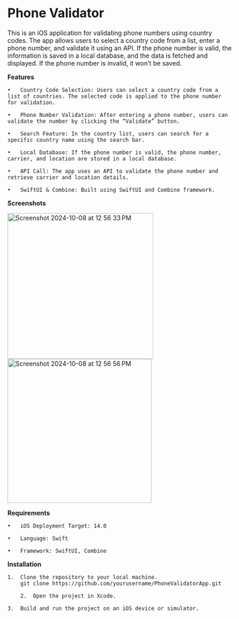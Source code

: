 # Phone Validator
This is an iOS application for validating phone numbers using country codes. The app allows users to select a country code from a list, enter a phone number, and validate it using an API. If the phone number is valid, the information is saved in a local database, and the data is fetched and displayed. If the phone number is invalid, it won’t be saved.

**Features**


	•	Country Code Selection: Users can select a country code from a list of countries. The selected code is applied to the phone number for validation.

	•	Phone Number Validation: After entering a phone number, users can validate the number by clicking the “Validate” button.

	•	Search Feature: In the country list, users can search for a specific country name using the search bar.

	•	Local Database: If the phone number is valid, the phone number, carrier, and location are stored in a local database.

	•	API Call: The app uses an API to validate the phone number and retrieve carrier and location details.

	•	SwiftUI & Combine: Built using SwiftUI and Combine framework.


 **Screenshots**
 

<img width="327" alt="Screenshot 2024-10-08 at 12 56 33 PM" src="https://github.com/user-attachments/assets/4df0ca81-99ec-4375-a466-c31b31510442">

<img width="323" alt="Screenshot 2024-10-08 at 12 56 56 PM" src="https://github.com/user-attachments/assets/6bf8e8da-1dfb-466d-aef5-9f4ad5b71ece">



**Requirements**

	•	iOS Deployment Target: 14.0

	•	Language: Swift

	•	Framework: SwiftUI, Combine

 **Installation**

 	1.	Clone the repository to your local machine.
  		git clone https://github.com/yourusername/PhoneValidatorApp.git

    	2.	Open the project in Xcode.

	3.	Build and run the project on an iOS device or simulator.




